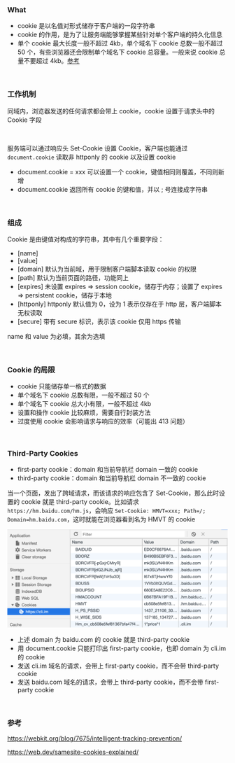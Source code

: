 ### What

- cookie 是以名值对形式储存于客户端的一段字符串
- cookie 的作用，是为了让服务端能够掌握某些针对单个客户端的持久化信息
- 单个 cookie 最大长度一般不超过 4kb，单个域名下 cookie 总数一般不超过 50 个，有些浏览器还会限制单个域名下 cookie 总容量。一般来说 cookie 总量不要超过 4kb。[参考](http://browsercookielimits.squawky.net/)

<br>

### 工作机制

同域内，浏览器发送的任何请求都会带上 cookie，cookie 设置于请求头中的 Cookie 字段

<br>

服务端可以通过响应头 Set-Cookie 设置 Cookie，客户端也能通过 `document.cookie` 读取非 httponly 的 cookie 以及设置 cookie

- document.cookie = xxx 可以设置一个 cookie，键值相同则覆盖，不同则新增
- document.cookie 返回所有 cookie 的键和值，并以 ; 号连接成字符串

<br>

### 组成

Cookie 是由键值对构成的字符串，其中有几个重要字段：
- [name]
- [value]
- [domain] 默认为当前域，用于限制客户端脚本读取 cookie 的权限
- [path] 默认为当前页面的路径，功能同上
- [expires] 未设置 expires => session cookie，储存于内存；设置了 expires => persistent cookie，储存于本地
- [httponly] httponly 默认值为 0，设为 1 表示仅存在于 http 层，客户端脚本无权读取
- [secure] 带有 secure 标识，表示该 cookie 仅用 https 传输

name 和 value 为必填，其余为选填

<br>

### Cookie 的局限

- cookie 只能储存单一格式的数据
- 单个域名下 cookie 总数有限，一般不超过 50 个
- 单个域名下 cookie 总大小有限，一般不超过 4kb
- 设置和操作 cookie 比较麻烦，需要自行封装方法
- 过度使用 cookie 会影响请求与响应的效率（可能出 413 问题）

<br>

### Third-Party Cookies

- first-party cookie：domain 和当前导航栏 domain 一致的 cookie
- third-party cookie：domain 和当前导航栏 domain 不一致的 cookie

当一个页面，发出了跨域请求，而该请求的响应包含了 Set-Cookie，那么此时设置的 cookie 就是 third-party cookie。比如请求 `https://hm.baidu.com/hm.js`，会响应 `Set-Cookie: HMVT=xxx; Path=/; Domain=hm.baidu.com`，这时就能在浏览器看到名为 HMVT 的 cookie

![](../Assets/cookie-1.png)

- 上述 domain 为 baidu.com 的 cookie 就是 third-party cookie
- 用 document.cookie 只能打印出 first-party cookie，也即 domain 为 cli.im 的 cookie
- 发送 cli.im 域名的请求，会带上 first-party cookie，而不会带 third-party cookie
- 发送 baidu.com 域名的请求，会带上 third-party cookie，而不会带 first-party cookie

<br>

### 参考

https://webkit.org/blog/7675/intelligent-tracking-prevention/

https://web.dev/samesite-cookies-explained/
